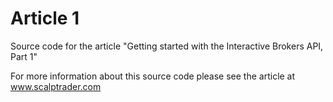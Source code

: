 # Article 1

Source code for the article "Getting started with the Interactive Brokers API, Part 1"

For more information about this source code please see the article at www.scalptrader.com

